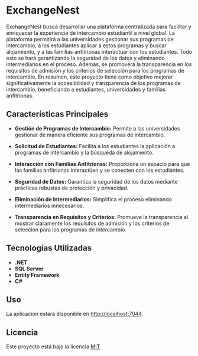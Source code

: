 # ExchangeNest

ExchangeNest busca desarrollar una plataforma centralizada para facilitar y enriquecer la experiencia de intercambio estudiantil a nivel global. La plataforma permitirá a las universidades gestionar sus programas de intercambio, a los estudiantes aplicar a estos programas y buscar alojamiento, y a las familias anfitrionas interactuar con los estudiantes. Todo esto se hará garantizando la seguridad de los datos y eliminando intermediarios en el proceso. Además, se promoverá la transparencia en los requisitos de admisión y los criterios de selección para los programas de intercambio. En resumen, este proyecto tiene como objetivo mejorar significativamente la accesibilidad y transparencia de los programas de intercambio, beneficiando a estudiantes, universidades y familias anfitrionas.

## Características Principales

- **Gestión de Programas de Intercambio:** Permite a las universidades gestionar de manera eficiente sus programas de intercambio.

- **Solicitud de Estudiantes:** Facilita a los estudiantes la aplicación a programas de intercambio y la búsqueda de alojamiento.

- **Interacción con Familias Anfitrionas:** Proporciona un espacio para que las familias anfitrionas interactúen y se conecten con los estudiantes.

- **Seguridad de Datos:** Garantiza la seguridad de los datos mediante prácticas robustas de protección y privacidad.

- **Eliminación de Intermediarios:** Simplifica el proceso eliminando intermediarios innecesarios.

- **Transparencia en Requisitos y Criterios:** Promueve la transparencia al mostrar claramente los requisitos de admisión y los criterios de selección para los programas de intercambio.

## Tecnologías Utilizadas

- **.NET**
- **SQL Server**
- **Entity Framework**
- **C#**

## Uso

La aplicación estará disponible en [http://localhost:7044](http://localhost:7044).

## Licencia

Este proyecto está bajo la licencia [MIT](LICENSE).